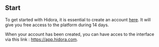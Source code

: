 
## Start

To get started with Hidora, it is essential to create an account [here](https://hidora.com/signup). It will give you free access to the platform during 14 days.

When your account has been created, you can have acces to the interface via this link : https://app.hidora.com.


